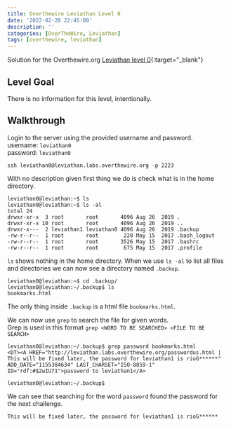 ```yaml
---
title: Overthewire Leviathan Level 0
date: '2022-02-28 22:45:00'
description: ''
categories: [OverTheWire, Leviathan]
tags: [overthewire, leviathan]
---
```


Solution for the Overthewire.org [Leviathan level 0](https://overthewire.org/wargames/leviathan/leviathan0.html){:target="\_blank"}

## Level Goal  

There is no information for this level, intentionally.

## Walkthrough 
Login to the server using the provided username and password.  
username: `leviathan0`  
password: `leviathan0`

```ssh
ssh leviathan0@leviathan.labs.overthewire.org -p 2223
```

With no description given first thing we do is check what is in the home directory.

```console
leviathan0@leviathan:~$ ls 
leviathan0@leviathan:~$ ls -al
total 24
drwxr-xr-x  3 root       root       4096 Aug 26  2019 .
drwxr-xr-x 10 root       root       4096 Aug 26  2019 ..
drwxr-x---  2 leviathan1 leviathan0 4096 Aug 26  2019 .backup
-rw-r--r--  1 root       root        220 May 15  2017 .bash_logout
-rw-r--r--  1 root       root       3526 May 15  2017 .bashrc
-rw-r--r--  1 root       root        675 May 15  2017 .profile
```

`ls` shows nothing in the home directory. 
When we use `ls -al` to list all files and directories we can now see a directory named `.backup`.

```console
leviathan0@leviathan:~$ cd .backup/
leviathan0@leviathan:~/.backup$ ls
bookmarks.html
```

The only thing inside `.backup` is a html file `bookmarks.html`.

We can now use `grep` to search the file for given words.  
Grep is used in this format `grep <WORD TO BE SEARCHED> <FILE TO BE SEARCH>`

```console
leviathan0@leviathan:~/.backup$ grep password bookmarks.html
<DT><A HREF="http://leviathan.labs.overthewire.org/passwordus.html | This will be fixed later, the password for leviathan1 is rioG******" ADD_DATE="1155384634" LAST_CHARSET="ISO-8859-1" ID="rdf:#$2wIU71">password to leviathan1</A> 

leviathan0@leviathan:~/.backup$
```
We can see that searching for the word `password` found the password for the next challenge.

```
This will be fixed later, the password for leviathan1 is rioG******
```
